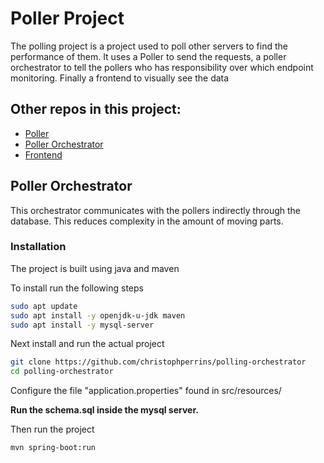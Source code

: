 # Poller Project
The polling project is a project used to poll other servers to find the performance of them. It uses a Poller to send the requests, a poller orchestrator 
to tell the pollers who has responsibility over which endpoint monitoring. Finally a frontend to visually see the data

## Other repos in this project:
- [Poller](https://github.com/christophperrins/polling-poller)
- [Poller Orchestrator](https://github.com/christophperrins/polling-orchestrator)
- [Frontend](https://github.com/christophperrins/polling-frontend)

## Poller Orchestrator
This orchestrator communicates with the pollers indirectly through the database. This reduces complexity in the amount of moving parts.

### Installation
The project is built using java and maven

To install run the following steps
```sh
sudo apt update
sudo apt install -y openjdk-u-jdk maven
sudo apt install -y mysql-server
```

Next install and run the actual project
```sh
git clone https://github.com/christophperrins/polling-orchestrator
cd polling-orchestrator
```

Configure the file "application.properties" found in src/resources/

**Run the schema.sql inside the mysql server.**

Then run the project

```sh
mvn spring-boot:run
```